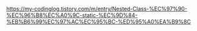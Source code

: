 

https://my-codinglog.tistory.com/m/entry/Nested-Class-%EC%97%90-%EC%96%B8%EC%A0%9C-static-%EC%9D%84-%EB%B6%99%EC%97%AC%EC%95%BC-%ED%95%A0%EA%B9%8C